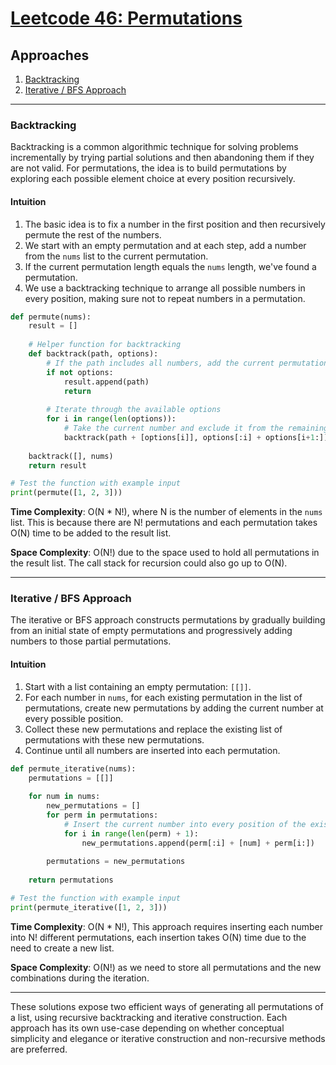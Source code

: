 # [Leetcode 46: Permutations](https://leetcode.com/problems/permutations/)

## Approaches

1. [Backtracking](#backtracking)
2. [Iterative / BFS Approach](#iterative--bfs-approach)

---

### Backtracking

Backtracking is a common algorithmic technique for solving problems incrementally by trying partial solutions and then abandoning them if they are not valid. For permutations, the idea is to build permutations by exploring each possible element choice at every position recursively.

#### Intuition

1. The basic idea is to fix a number in the first position and then recursively permute the rest of the numbers.
2. We start with an empty permutation and at each step, add a number from the `nums` list to the current permutation.
3. If the current permutation length equals the `nums` length, we've found a permutation.
4. We use a backtracking technique to arrange all possible numbers in every position, making sure not to repeat numbers in a permutation.

```python
def permute(nums):
    result = []
    
    # Helper function for backtracking
    def backtrack(path, options):
        # If the path includes all numbers, add the current permutation to the result
        if not options:
            result.append(path)
            return
        
        # Iterate through the available options
        for i in range(len(options)):
            # Take the current number and exclude it from the remaining options
            backtrack(path + [options[i]], options[:i] + options[i+1:])
    
    backtrack([], nums)
    return result

# Test the function with example input
print(permute([1, 2, 3]))
```

**Time Complexity**: O(N * N!), where N is the number of elements in the `nums` list. This is because there are N! permutations and each permutation takes O(N) time to be added to the result list.

**Space Complexity**: O(N!) due to the space used to hold all permutations in the result list. The call stack for recursion could also go up to O(N).

---

### Iterative / BFS Approach

The iterative or BFS approach constructs permutations by gradually building from an initial state of empty permutations and progressively adding numbers to those partial permutations.

#### Intuition

1. Start with a list containing an empty permutation: `[[]]`.
2. For each number in `nums`, for each existing permutation in the list of permutations, create new permutations by adding the current number at every possible position.
3. Collect these new permutations and replace the existing list of permutations with these new permutations.
4. Continue until all numbers are inserted into each permutation.

```python
def permute_iterative(nums):
    permutations = [[]]
    
    for num in nums:
        new_permutations = []
        for perm in permutations:
            # Insert the current number into every position of the existing permutation
            for i in range(len(perm) + 1):
                new_permutations.append(perm[:i] + [num] + perm[i:])
        
        permutations = new_permutations
    
    return permutations

# Test the function with example input
print(permute_iterative([1, 2, 3]))
```

**Time Complexity**: O(N * N!), This approach requires inserting each number into N! different permutations, each insertion takes O(N) time due to the need to create a new list.

**Space Complexity**: O(N!) as we need to store all permutations and the new combinations during the iteration.

--- 

These solutions expose two efficient ways of generating all permutations of a list, using recursive backtracking and iterative construction. Each approach has its own use-case depending on whether conceptual simplicity and elegance or iterative construction and non-recursive methods are preferred.

